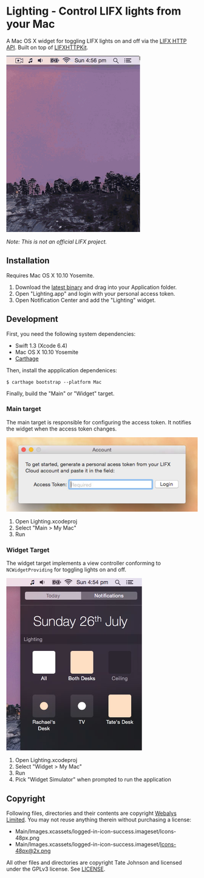 # Lighting - Control LIFX lights from your Mac

A Mac OS X widget for toggling LIFX lights on and off via the [LIFX HTTP API](http://api.developer.lifx.com/docs).
Built on top of [LIFXHTTPKit](https://github.com/tatey/LIFXHTTPKit).

![Video recording of using the widget](Screenshot-Preview.gif)

*Note: This is not an official LIFX project.*

## Installation

Requires Mac OS X 10.10 Yosemite.

1. Download the [latest binary](https://github.com/tatey/Lighting/releases/latest)
   and drag into your Application folder.
2. Open "Lighting.app" and login with your personal access token.
3. Open Notification Center and add the "Lighting" widget.

## Development

First, you need the following system dependencies:

* Swift 1.3 (Xcode 6.4)
* Mac OS X 10.10 Yosemite
* [Carthage](https://github.com/Carthage/Carthage)

Then, install the appplication dependenices:

    $ carthage bootstrap --platform Mac

Finally, build the "Main" or "Widget" target.

### Main target

The main target is responsible for configuring the access token. It notifies
the widget when the access token changes.

![](Screenshot-Main-Target.jpg)

1. Open Lighting.xcodeproj
2. Select "Main > My Mac"
3. Run

### Widget Target

The widget target implements a view controller conforming to `NCWidgetProviding`
for toggling lights on and off.

![](Screenshot-Widget-Target.jpg)

1. Open Lighting.xcodeproj
2. Select "Widget > My Mac"
3. Run
4. Pick "Widget Simulator" when prompted to run the application

## Copyright

Following files, directories and their contents are copyright [Webalys Limited](http://streamlineicons.com).
You may not reuse anything therein without purchasing a license:

* Main/Images.xcassets/logged-in-icon-success.imageset/Icons-48px.png
* Main/Images.xcassets/logged-in-icon-success.imageset/Icons-48px@2x.png

All other files and directories are copyright Tate Johnson and licensed under
the GPLv3 license. See [LICENSE](LICENSE.txt).
